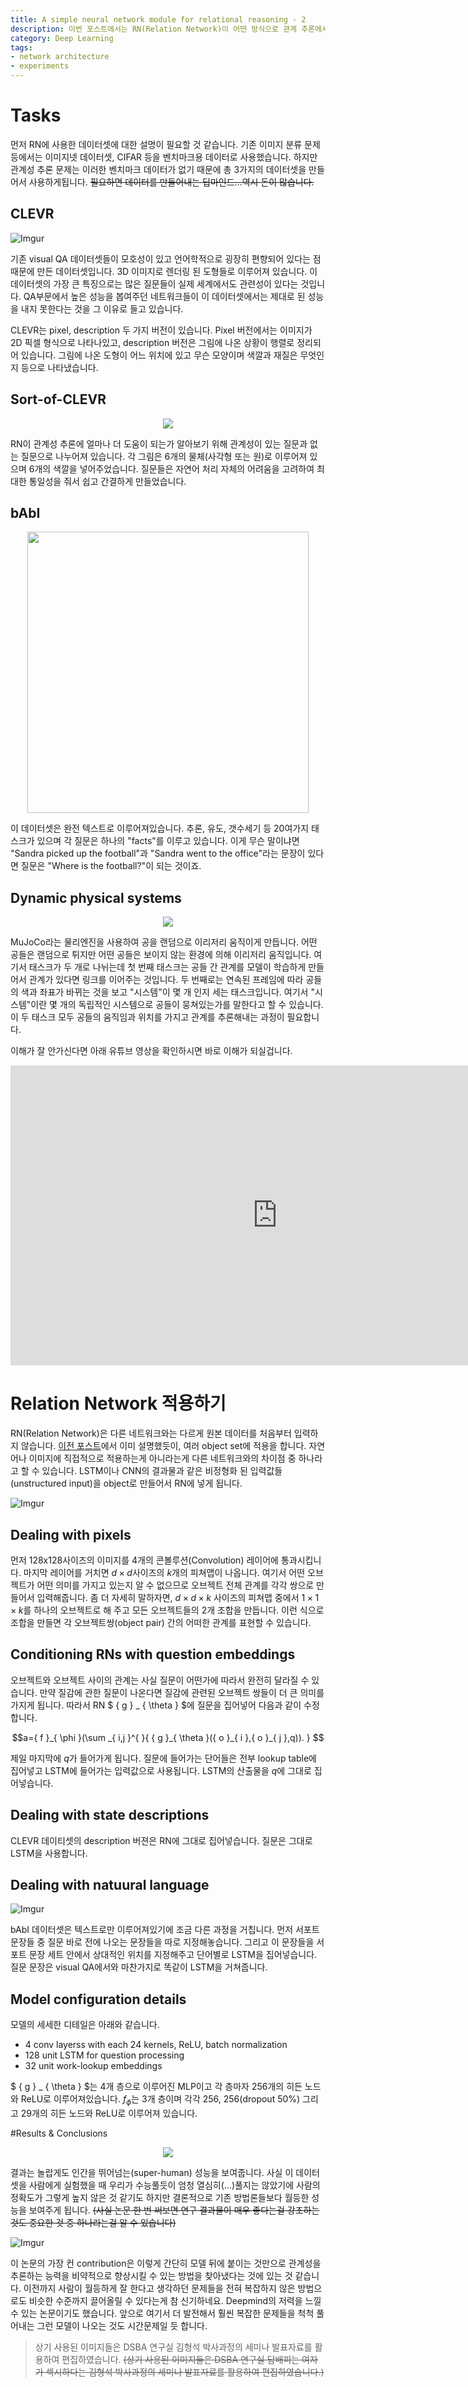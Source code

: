 ```yaml
---
title: A simple neural network module for relational reasoning - 2
description: 이번 포스트에서는 RN(Relation Network)이 어떤 방식으로 관계 추론에서 큰 강점을 가지고 있는지 네트워크 구조를 통해서 살펴보도록 하겠습니다. 네트워크 자체는 MLP로 매우 단순하지만 적용하는 object set를 잘 지정해서 놀라운 효과를 거두게 됩니다. 사람보다 더 뛰어난(super-human) 성능을 어떻게 만들어 냈는지 확인해 봅시다.
category: Deep Learning
tags:
- network architecture
- experiments
---
```


# Tasks

먼저 RN에 사용한 데이터셋에 대한 설명이 필요할 것 같습니다. 기존 이미지 분류 문제 등에서는 이미지넷 데이터셋, CIFAR 등을 벤치마크용 데이터로 사용했습니다. 하지만 관계성 추론 문제는 이러한 벤치마크 데이터가 없기 때문에 총 3가지의 데이터셋을 만들어서 사용하게됩니다. ~~필요하면 데이터를 만들어내는 딥마인드...역시 돈이 많습니다.~~

## CLEVR

![Imgur](https://i.imgur.com/Y4ISsY3.png)

기존 visual QA 데이터셋들이 모호성이 있고 언어학적으로 굉장히 편향되어 있다는 점 때문에 만든 데이터셋입니다. 3D 이미지로 렌더링 된 도형들로 이루어져 있습니다. 이 데이터셋의 가장 큰 특징으로는 많은 질문들이 실제 세계에서도 관련성이 있다는 것입니다. QA부문에서 높은 성능을 봅여주던 네트워크들이 이 데이터셋에서는 제대로 된 성능을 내지 못한다는 것을 그 이유로 들고 있습니다. 

CLEVR는 pixel, description 두 가지 버전이 있습니다. Pixel 버전에서는 이미지가 2D 픽셀 형식으로 나타나있고, description 버전은 그림에 나온 상황이 행렬로 정리되어 있습니다. 그림에 나온 도형이 어느 위치에 있고 무슨 모양이며 색깔과 재질은 무엇인지 등으로 나타냈습니다.


## Sort-of-CLEVR

<div align="center"><a href="https://imgur.com/DzqU4qP"><img src="https://i.imgur.com/DzqU4qP.png"/></a></div>

RN이 관계성 추론에 얼마나 더 도움이 되는가 알아보기 위해 관계성이 있는 질문과 없는 질문으로 나누어져 있습니다. 각 그림은 6개의 물체(사각형 또는 원)로 이루어져 있으며 6개의 색깔을 넣어주었습니다. 질문들은 자연어 처리 자체의 어려움을 고려하여 최대한 통일성을 줘서 쉽고 간결하게 만들었습니다.

## bAbI

<div align="center"><a href="https://imgur.com/K3xebJy"><img src="https://i.imgur.com/K3xebJy.png" width="450px"/></a></div>

이 데이터셋은 완전 텍스트로 이루어져있습니다. 추론, 유도, 갯수세기 등 20여가지 태스크가 있으며 각 질문은 하나의 "facts"를 이루고 있습니다. 이게 무슨 말이냐면 "Sandra picked up the football"과 "Sandra went to the office"라는 문장이 있다면 질문은 "Where is the football?"이 되는 것이죠. 

## Dynamic physical systems

<div align="center"><a href="https://imgur.com/INGWItu"><img src="https://i.imgur.com/INGWItu.png"/></a></div>

MuJoCo라는 물리엔진을 사용하여 공을 랜덤으로 이리저리 움직이게 만듭니다. 어떤 공들은 랜덤으로 튀지만 어떤 공들은 보이지 않는 환경에 의해 이리저리 움직입니다. 여기서 태스크가 두 개로 나뉘는데 첫 번째 태스크는 공들 간 관계를 모델이 학습하게 만들어서 관계가 있다면 링크를 이어주는 것입니다. 두 번째로는 연속된 프레임에 따라 공들의 색과 좌표가 바뀌는 것을 보고 "시스템"이 몇 개 인지 세는 태스크입니다. 여기서 "시스템"이란 몇 개의 독립적인 시스템으로 공들이 뭉쳐있는가를 말한다고 할 수 있습니다. 이 두 태스크 모두 공들의 움직임과 위치를 가지고 관계를 추론해내는 과정이 필요합니다. 

이해가 잘 안가신다면 아래 유튜브 영상을 확인하시면 바로 이해가 되실겁니다.

<iframe width="854" height="480" src="https://www.youtube.com/embed/FDF6-NGv38c" frameborder="0" gesture="media" allowfullscreen></iframe>

# Relation Network 적용하기

RN(Relation Network)은 다른 네트워크와는 다르게 원본 데이터를 처음부터 입력하지 않습니다. [이전 포스트](https://jayhey.github.io/deep%20learning/2017/10/19/Relational_network_1/)에서 이미 설명했듯이, 여러 object set에 적용을 합니다. 자연어나 이미지에 직접적으로 적용하는게 아니라는게 다른 네트워크와의 차이점 중 하나라고 할 수 있습니다. LSTM이나 CNN의 결과물과 같은 비정형화 된 입력값들(unstructured input)을 object로 만들어서 RN에 넣게 됩니다. 

![Imgur](https://i.imgur.com/cx52f6w.png)

## Dealing with pixels

먼저 128x128사이즈의 이미지를 4개의 콘볼루션(Convolution) 레이어에 통과시킵니다. 마지막 레이어를 거치면 $d\times d$사이즈의 $k$개의 피쳐맵이 나옵니다. 여기서 어떤 오브젝트가 어떤 의미를 가지고 있는지 알 수 없으므로 오브젝트 전체 관계를 각각 쌍으로 만들어서 입력해줍니다. 좀 더 자세히 말하자면, $d\times d\times k$ 사이즈의 피쳐맵 중에서 $1\times 1\times k$를 하나의 오브젝트로 해 주고 모든 오브젝트들의 2개 조합을 만듭니다. 이런 식으로 조합을 만들면 각 오브젝트쌍(object pair) 간의 어떠한 관계를 표현할 수 있습니다.

## Conditioning RNs with question embeddings

오브젝트와 오브젝트 사이의 관계는 사실 질문이 어떤가에 따라서 완전히 달라질 수 있습니다. 만약 질감에 관한 질문이 나온다면 질감에 관련된 오브젝트 쌍들이 더 큰 의미를 가지게 됩니다. 따라서 RN $ { g } _ { \theta  } $에 질문을 집어넣어 다음과 같이 수정합니다.

$$a={ f }_{ \phi  }(\sum _{ i,j }^{  }{ { g }_{ \theta  }({ o }_{ i },{ o }_{ j },q)). } $$

제일 마지막에 $q$가 들어가게 됩니다. 질문에 들어가는 단어들은 전부 lookup table에 집어넣고 LSTM에 들어가는 입력값으로 사용됩니다. LSTM의 산출물을 $q$에 그대로 집어넣습니다.

## Dealing with state descriptions

CLEVR 데이티셋의 description 버젼은 RN에 그대로 집어넣습니다. 질문은 그대로 LSTM을 사용합니다.

## Dealing with natuural language

![Imgur](https://i.imgur.com/haUmUTR.png)

bAbI 데이터셋은 텍스트로만 이루어져있기에 조금 다른 과정을 거칩니다. 먼저 서포트 문장들 중 질문 바로 전에 나오는 문장들을 따로 지정해놓습니다. 그리고 이 문장들을 서포트 문장 세트 안에서 상대적인 위치를 지정해주고 단어별로 LSTM을 집어넣습니다. 질문 문장은 visual QA에서와 마찬가지로 똑같이 LSTM을 거쳐줍니다. 

## Model configuration details

모델의 세세한 디테일은 아래와 같습니다.
- 4 conv layerss with each 24 kernels, ReLU, batch normalization
- 128 unit LSTM for question processing
- 32 unit work-lookup embeddings

$ { g } _ { \theta  } $는 4개 층으로 이루어진 MLP이고 각 층마자 256개의 히든 노드와 ReLU로 이루어져있습니다. ${ f }_{ \phi  }$는 3개 층이며 각각 256, 256(dropout 50%) 그리고 29개의 히든 노드와 ReLU로 이루어져 있습니다. 

#Results & Conclusions

<div align="center"><a href="https://imgur.com/UG7rTBP"><img src="https://i.imgur.com/UG7rTBP.png"/></a></div>

결과는 놀랍게도 인간을 뛰어넘는(super-human) 성능을 보여줍니다. 사실 이 데이터셋을 사람에게 실험했을 때 우리가 수능풀듯이 엄청 열심히(...)풀지는 않았기에 사람의 정확도가 그렇게 높지 않은 것 같기도 하지만 결론적으로 기존 방법론들보다 월등한 성능을 보여주게 됩니다. ~~(사실 논문 한 번 써보면 연구 결과물이 매우 좋다는걸 강조하는것도 중요한 것 중 하나라는걸 알 수 있습니다)~~

![Imgur](https://i.imgur.com/ynpBaJX.png)

이 논문의 가장 컨 contribution은 이렇게 간단히 모델 뒤에 붙이는 것만으로 관계성을 추론하는 능력을 비약적으로 향상시킬 수 있는 방법을 찾아냈다는 것에 있는 것 같습니다. 이전까지 사람이 월등하게 잘 한다고 생각하던 문제들을 전혀 복잡하지 않은 방법으로도 비슷한 수준까지 끌어올릴 수 있다는게 참 신기하네요. Deepmind의 저력을 느낄 수 있는 논문이기도 했습니다. 앞으로 여기서 더 발전해서 훨씬 복잡한 문제들을 척척 풀어내는 그런 모델이 나오는 것도 시간문제일 듯 합니다.


> 상기 사용된 이미지들은 DSBA 연구실 김형석 박사과정의 세미나 발표자료를 활용하여 편집하였습니다.
> ~~(상기 사용된 이미지들은 DSBA 연구실 담배피는 여자가 섹시하다는 김형석 박사과정의 세미나 발표자료를 활용하여 편집하였습니다.)~~